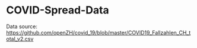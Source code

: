 # COVID-Spread-Data

Data source: https://github.com/openZH/covid_19/blob/master/COVID19_Fallzahlen_CH_total_v2.csv

